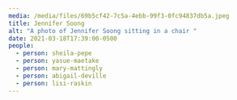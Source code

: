 ```yaml
---
media: /media/files/69b5cf42-7c5a-4ebb-99f3-0fc94837db5a.jpeg
title: Jennifer Soong
alt: "A photo of Jennifer Soong sitting in a chair "
date: 2021-03-18T17:39:00-0500
people:
  - person: sheila-pepe
  - person: yasue-maetake
  - person: mary-mattingly
  - person: abigail-deville
  - person: lisi-raskin
---
```

